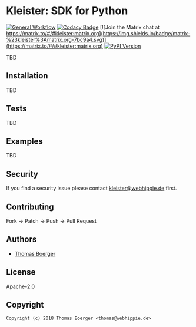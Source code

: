 # Kleister: SDK for Python

[![General Workflow](https://github.com/kleister/kleister-python/actions/workflows/general.yml/badge.svg)](https://github.com/kleister/kleister-python/actions/workflows/general.yml) [![Codacy Badge](https://app.codacy.com/project/badge/Grade/0581d0652d4d4dddb3fc353f74cd9bed)](https://www.codacy.com/gh/kleister/kleister-python/dashboard?utm_source=github.com&amp;utm_medium=referral&amp;utm_content=kleister/kleister-python&amp;utm_campaign=Badge_Grade) [![Join the Matrix chat at https://matrix.to/#/#kleister:matrix.org](https://img.shields.io/badge/matrix-%23kleister%3Amatrix.org-7bc9a4.svg)](https://matrix.to/#/#kleister:matrix.org) [![PyPI Version](https://badge.fury.io/py/kleister.svg)](https://badge.fury.io/py/kleister)

TBD

## Installation

TBD

## Tests

TBD

## Examples

TBD

## Security

If you find a security issue please contact
[kleister@webhippie.de](mailto:kleister@webhippie.de) first.

## Contributing

Fork -> Patch -> Push -> Pull Request

## Authors

-   [Thomas Boerger](https://github.com/tboerger)

## License

Apache-2.0

## Copyright

```console
Copyright (c) 2018 Thomas Boerger <thomas@webhippie.de>
```
